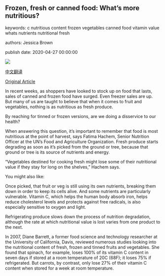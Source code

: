 ## Frozen, fresh or canned food: What’s more nutritious?

keywords: c nutritious content frozen vegetables canned food vitamin value whats nutrients nutritional fresh

authors: Jessica Brown

publish date: 2020-04-27 00:00:00

![](https://ichef.bbci.co.uk/wwfeatures/live/624_351/images/live/p0/8b/m4/p08bm49w.jpg)

[中文翻译](Frozen%2C%20fresh%20or%20canned%20food%3A%20What%E2%80%99s%20more%20nutritious%3F_zh.md)

[Original Article](https://www.bbc.com/future/article/20200427-frozen-fresh-or-canned-food-whats-more-nutritious)

In recent weeks, as shoppers have looked to stock up on food that lasts, sales of canned and frozen food have surged. Even freezer sales are up. But many of us are taught to believe that when it comes to fruit and vegetables, nothing is as nutritious as fresh produce.

By reaching for tinned or frozen versions, are we doing a disservice to our health?

When answering this question, it’s important to remember that food is most nutritious at the point of harvest, says Fatima Hachem, Senior Nutrition Officer at the UN’s Food and Agriculture Organization. Fresh produce starts degrading as soon as it’s picked from the ground or tree, because that ground or tree is its source of nutrients and energy.

“Vegetables destined for cooking fresh might lose some of their nutritional value if they stay for long on the shelves,” Hachem says.

You might also like:

Once picked, that fruit or veg is still using its own nutrients, breaking them down in order to keep its cells alive. And some nutrients are particularly vulnerable. Vitamin C, which helps the human body absorb iron, helps reduce cholesterol levels and protects against free radicals, is also especially sensitive to oxygen and light.

Refrigerating produce slows down the process of nutrition degradation, although the rate at which nutritional value is lost varies from one product to the next.

In 2007, Diane Barrett, a former food science and technology researcher at the University of California, Davis, reviewed numerous studies looking into the nutritional content of fresh, frozen and tinned fruits and vegetables. She found that spinach, for example, loses 100% of its vitamin C content in seven days if stored at a room temperature of 20C (68F); it loses 75% if refrigerated. But carrots, by contrast, only lose 27% of their vitamin C content when stored for a week at room temperature.